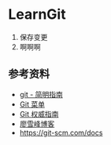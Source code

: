 # LearnGit

1. 保存变更
2. 啊啊啊

## 参考资料

- [git - 简明指南](http://rogerdudler.github.io/git-guide/index.zh.html)
- [Git 菜单](https://github.com/geeeeeeeeek/git-recipes)
- [Git 权威指南](https://book.douban.com/subject/6526452/)
- [廖雪峰博客](https://www.liaoxuefeng.com/wiki/0013739516305929606dd18361248578c67b8067c8c017b000)
- https://git-scm.com/docs